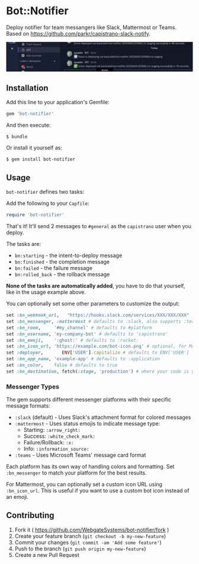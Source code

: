 # Bot::Notifier

Deploy notifier for team messangers like Slack, Mattermost or Teams. Based on https://github.com/parkr/capistrano-slack-notify.

![Sample Slack output for success.](https://raw.githubusercontent.com/WebgateSystems/bot-notifier/main/screenshot.png)

## Installation

Add this line to your application's Gemfile:

```ruby
gem 'bot-notifier'
```

And then execute:

    $ bundle

Or install it yourself as:

    $ gem install bot-notifier

## Usage

`bot-notifier` defines two tasks:

Add the following to your `Capfile`:

```ruby
require 'bot-notifier'
```

That's it! It'll send 2 messages to `#general` as the `capistrano` user when you deploy.

The tasks are:

- `bn:starting`    - the intent-to-deploy message
- `bn:finished`    - the completion message
- `bn:failed`      - the failure message
- `bn:rolled_back` - the rollback message

**None of the tasks are automatically added**, you have to do that yourself,
like in the usage example above.

You can optionally set some other parameters to customize the output:

```ruby
set :bn_webhook_url,   "https://hooks.slack.com/services/XXX/XXX/XXX"
set :bn_messenger, :mattermost # defaults to :slack, also supports :teams
set :bn_room,     '#my_channel' # defaults to #platform
set :bn_username, 'my-company-bot' # defaults to 'capistrano'
set :bn_emoji,    ':ghost:' # defaults to :rocket:
set :bn_icon_url, 'https://example.com/bot-icon.png' # optional, for Mattermost
set :deployer,       ENV['USER'].capitalize # defaults to ENV['USER']
set :bn_app_name, 'example-app' # defaults to :application
set :bn_color,    false # defaults to true
set :bn_destination, fetch(:stage, 'production') # where your code is going
```

### Messenger Types

The gem supports different messenger platforms with their specific message formats:

- `:slack` (default) - Uses Slack's attachment format for colored messages
- `:mattermost` - Uses status emojis to indicate message type:
  - Starting: `:arrow_right:`
  - Success: `:white_check_mark:`
  - Failure/Rollback: `:x:`
  - Info: `:information_source:`
- `:teams` - Uses Microsoft Teams' message card format

Each platform has its own way of handling colors and formatting. Set `:bn_messenger` to match your platform for the best results.

For Mattermost, you can optionally set a custom icon URL using `:bn_icon_url`. This is useful if you want to use a custom bot icon instead of an emoji.

## Contributing

1. Fork it ( https://github.com/WebgateSystems/bot-notifier/fork )
2. Create your feature branch (`git checkout -b my-new-feature`)
3. Commit your changes (`git commit -am 'Add some feature'`)
4. Push to the branch (`git push origin my-new-feature`)
5. Create a new Pull Request
